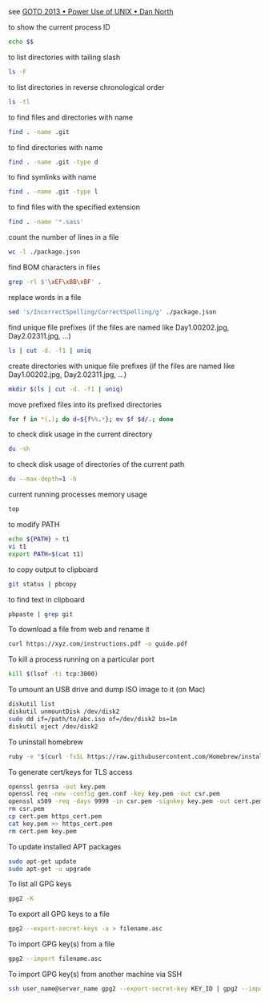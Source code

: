 see [GOTO 2013 • Power Use of UNIX • Dan North](https://www.youtube.com/watch?v=7uwW20odwEk)

to show the current process ID
```sh
echo $$
```

to list directories with tailing slash
```sh
ls -F
```

to list directories in reverse chronological order
```sh
ls -tl
```

to find files and directories with name
```sh
find . -name .git
```

to find directories with name
```sh
find . -name .git -type d
```

to find symlinks with name
```sh
find . -name .git -type l
```

to find files with the specified extension
```sh
find . -name '*.sass'
```

count the number of lines in a file
```sh
wc -l ./package.json
```

find BOM characters in files

```sh
grep -rl $'\xEF\xBB\xBF' .
```

replace words in a file
```sh
sed 's/IncorrectSpelling/CorrectSpelling/g' ./package.json
```

find unique file prefixes (if the files are named like Day1.00202.jpg, Day2.02311.jpg, ...)
```sh
ls | cut -d. -f1 | uniq
```

create directories with unique file prefixes (if the files are named like Day1.00202.jpg, Day2.02311.jpg, ...)
```sh
mkdir $(ls | cut -d. -f1 | uniq)
```

move prefixed files into its prefixed directories
```sh
for f in *(.); do d=${f%%.*}; mv $f $d/.; done
```

to check disk usage in the current directory
```sh
du -sh
```

to check disk usage of directories of the current path
```sh
du --max-depth=1 -h
```

current running processes memory usage
```sh
top
```

to modify PATH
```sh
echo ${PATH} > t1
vi t1
export PATH=$(cat t1)
```

to copy output to clipboard
```sh
git status | pbcopy
```

to find text in clipboard
```sh
pbpaste | grep git
```

To download a file from web and rename it
```sh
curl https://xyz.com/instructions.pdf -o guide.pdf
```

To kill a process running on a particular port
```sh
kill $(lsof -ti tcp:3000)
```

To umount an USB drive and dump ISO image to it (on Mac)
```sh
diskutil list
diskutil unmountDisk /dev/disk2
sudo dd if=/path/to/abc.iso of=/dev/disk2 bs=1m
diskutil eject /dev/disk2
```

To uninstall homebrew
```sh
ruby -e "$(curl -fsSL https://raw.githubusercontent.com/Homebrew/install/master/uninstall)"
```

To generate cert/keys for TLS access
```sh
openssl genrsa -out key.pem
openssl req -new -config gen.conf -key key.pem -out csr.pem
openssl x509 -req -days 9999 -in csr.pem -signkey key.pem -out cert.pem
rm csr.pem
cp cert.pem https_cert.pem
cat key.pem >> https_cert.pem
rm cert.pem key.pem
```

To update installed APT packages
```sh
sudo apt-get update
sudo apt-get -u upgrade
```

To list all GPG keys

```sh
gpg2 -K
```

To export all GPG keys to a file

```sh
gpg2 --export-secret-keys -a > filename.asc
```

To import GPG key(s) from a file

```sh
gpg2 --import filename.asc
```

To import GPG key(s) from another machine via SSH

```sh
ssh user_name@server_name gpg2 --export-secret-key KEY_ID | gpg2 --import
```


